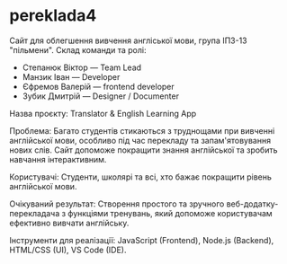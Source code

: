 # pereklada4
Cайт для облегшення вивчення англіської мови, група ІПЗ-13 "пільмени".
Склад команди та ролі:
- Степанюк Віктор — Team Lead
- Манзик Іван — Developer
- Єфремов Валерій  — frontend developer
- Зубик Дмитрій — Designer / Documenter

Назва проєкту: Translator & English Learning App

Проблема: Багато студентів стикаються з труднощами при вивченні англійської мови, особливо під час перекладу та запам'ятовування нових слів. Сайт допоможе покращити знання англійської та зробить навчання інтерактивним.

Користувачі: Студенти, школярі та всі, хто бажає покращити рівень англійської мови.

Очікуваний результат: Створення простого та зручного веб-додатку-перекладача з функціями тренувань, який допоможе користувачам ефективно вивчати англійську.

Інструменти для реалізації:
JavaScript (Frontend), Node.js (Backend), HTML/CSS (UI), VS Code (IDE).